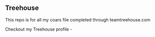 ## Treehouse

This repo is for all my coars file completed through teamtreehouse.com

Checkout my Treehouse profile -